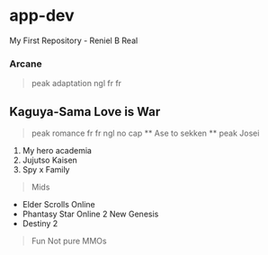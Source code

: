# app-dev
My First Repository - Reniel B Real
### Arcane
> peak adaptation ngl fr fr
## Kaguya-Sama Love is War
> peak romance fr fr ngl no cap
** Ase to sekken **
> peak Josei
1. My hero academia
2. Jujutso Kaisen
3. Spy x Family
> Mids
- Elder Scrolls Online
- Phantasy Star Online 2 New Genesis
- Destiny 2
> Fun Not pure MMOs
